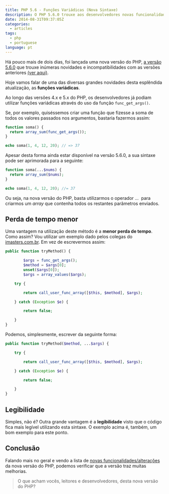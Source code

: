 ```yaml
---
title: PHP 5.6 - Funções Variádicas (Nova Sintaxe)
description: O PHP 5.6.0 trouxe aos desenvolvedores novas funcionalidades e formas de trabalhar. Uma das melhores novidades é a nova sintaxe das funções variádicas.
date: 2014-08-31T09:37:05Z
categories:
  - articles
tags:
  - php
  - portuguese
language: pt
---
```


Há pouco mais de dois dias, foi lançada uma nova versão do PHP, [a versão 5.6.0](http://php.net/archive/2014.php#id2014-08-28-1) que trouxe inúmeras novidades e incompatibilidades com as versões anteriores [(ver aqui)](https://www.php.net/manual/pt_BR/migration56.php).

<!--more-->

Hoje vamos falar de uma das diversas grandes novidades desta esplêndida atualização, as **funções variádicas**.

Ao longo das versões 4.x e 5.x do PHP, os desenvolvedores já podiam utilizar funções variádicas através do uso da função ```func_get_args()```.

Se, por exemplo, quiséssemos criar uma função que fizesse a soma de todos os valores passados nos argumentos, bastaria fazermos assim:

```php
function soma() {
  return array_sum(func_get_args());
}

echo soma(1, 4, 12, 20); // => 37
```

Apesar desta forma ainda estar disponível na versão 5.6.0, a sua sintaxe pode ser aprimorada para a seguinte:

```php
function soma(...$nums) {
  return array_sum($nums);
}

echo soma(1, 4, 12, 20); //= 37
```

Ou seja, na nova versão do PHP, basta utilizarmos o operador ...  para criarmos um _array_ que contenha todos os restantes parâmetros enviados.


## Perda de tempo menor


Uma vantagem na utilização deste método é a **menor perda de tempo**. Como assim? Vou utilizar um exemplo dado pelos colegas do [imasters.com.br](http://imasters.com.br). Em vez de escrevermos assim:

```php
public function tryMethod() {

        $args = func_get_args();
        $method = $args[0];
        unset($args[0]);
        $args = array_values($args);

    try {

        return call_user_func_array([$this, $method], $args);

    } catch (Exception $e) {

        return false;

    }
}
```

Podemos, simplesmente, escrever da seguinte forma:

```php
public function tryMethod($method, ...$args) {

    try {

        return call_user_func_array([$this, $method], $args);

    } catch (Exception $e) {

        return false;

    }
}
```


## Legibilidade


Simples, não é? Outra grande vantagem é a **legibilidade** visto que o código fica mais legível utilizando esta sintaxe. O exemplo acima é, também, um bom exemplo para este ponto.


## Conclusão


Falando mais no geral e vendo a lista de [novas funcionalidades/alterações](https://www.php.net/manual/pt_BR/migration56.new-features.php) da nova versão do PHP, podemos verificar que a versão traz muitas melhorias.


> O que acham vocês, leitores e desenvolvedores, desta nova versão do PHP?
